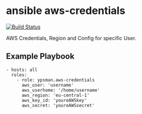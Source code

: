 ansible aws-credentials
=======================
[![Build Status](https://travis-ci.org/ypsman/ansible-aws-credentials.svg?branch=master)](https://travis-ci.org/ypsman/ansible-aws-credentials)

AWS Credentials, Region and Config for specific User.


Example Playbook
----------------

    - hosts: all
      roles:
        - role: ypsman.aws-credentials
          aws_user: 'username'
          aws_userhome: '/home/username'
          aws_region: 'eu-central-1'
          aws_key_id: 'youreAWSkey'
          aws_secret: 'youreAWSsecret'

